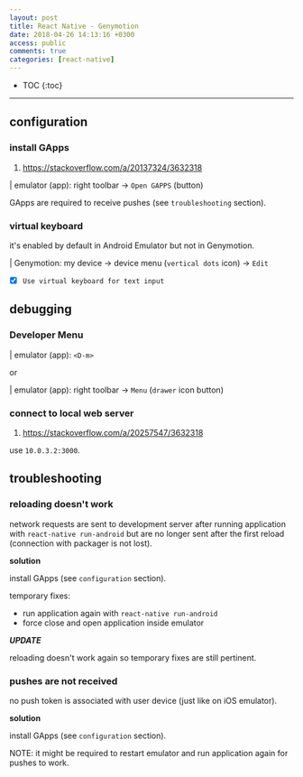 ```yaml
---
layout: post
title: React Native - Genymotion
date: 2018-04-26 14:13:16 +0300
access: public
comments: true
categories: [react-native]
---
```


<!-- more -->

* TOC
{:toc}
<hr>

configuration
-------------

### install GApps

1. <https://stackoverflow.com/a/20137324/3632318>

| emulator (app): right toolbar → `Open GAPPS` (button)

GApps are required to receive pushes (see `troubleshooting` section).

### virtual keyboard

it's enabled by default in Android Emulator but not in Genymotion.

| Genymotion: my device → device menu (`vertical dots` icon) → `Edit`

- [x] `Use virtual keyboard for text input`

debugging
---------

### Developer Menu

| emulator (app): `<D-m>`

or

| emulator (app): right toolbar → `Menu` (`drawer` icon button)

### connect to local web server

1. <https://stackoverflow.com/a/20257547/3632318>

use `10.0.3.2:3000`.

troubleshooting
---------------

### reloading doesn't work

network requests are sent to development server after running
application with `react-native run-android` but are no longer
sent after the first reload (connection with packager is not lost).

**solution**

install GApps (see `configuration` section).

temporary fixes:

- run application again with `react-native run-android`
- force close and open application inside emulator

***UPDATE***

reloading doesn't work again so temporary fixes are still pertinent.

### pushes are not received

no push token is associated with user device (just like on iOS emulator).

**solution**

install GApps (see `configuration` section).

NOTE: it might be required to restart emulator and run application again
      for pushes to work.

